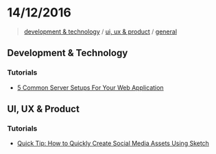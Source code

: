 # 14/12/2016

> [development & technology](#development--technology) / [ui, ux & product](#ui-ux--product) / [general](#general)

## Development & Technology

### Tutorials
- [5 Common Server Setups For Your Web Application](https://www.digitalocean.com/community/tutorials/5-common-server-setups-for-your-web-application)


## UI, UX & Product

### Tutorials
- [Quick Tip: How to Quickly Create Social Media Assets Using Sketch](https://webdesign.tutsplus.com/tutorials/quick-tip-how-to-quickly-create-social-media-assets-using-sketch--cms-27868)